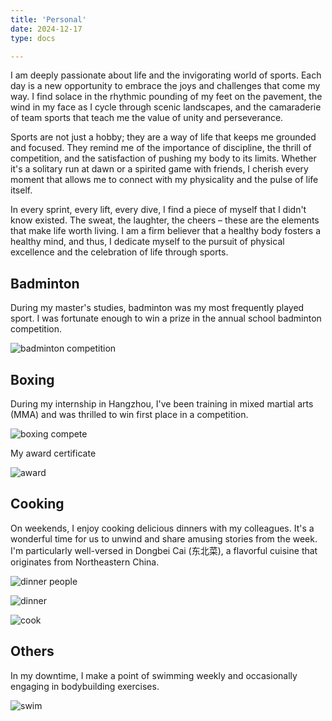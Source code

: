 ```yaml
---
title: 'Personal'
date: 2024-12-17
type: docs

---
```


I am deeply passionate about life and the invigorating world of sports. Each day is a new opportunity to embrace the joys and challenges that come my way. I find solace in the rhythmic pounding of my feet on the pavement, the wind in my face as I cycle through scenic landscapes, and the camaraderie of team sports that teach me the value of unity and perseverance.

Sports are not just a hobby; they are a way of life that keeps me grounded and focused. They remind me of the importance of discipline, the thrill of competition, and the satisfaction of pushing my body to its limits. Whether it's a solitary run at dawn or a spirited game with friends, I cherish every moment that allows me to connect with my physicality and the pulse of life itself.

In every sprint, every lift, every dive, I find a piece of myself that I didn't know existed. The sweat, the laughter, the cheers – these are the elements that make life worth living. I am a firm believer that a healthy body fosters a healthy mind, and thus, I dedicate myself to the pursuit of physical excellence and the celebration of life through sports.

## Badminton 

During my master's studies, badminton was my most frequently played sport. I was fortunate enough to win a prize in the annual school badminton competition.

![badminton competition](badminton_compete.jpg )


## Boxing 

During my internship in Hangzhou, I've been training in mixed martial arts (MMA) and was thrilled to win first place in a competition.

![boxing compete](boxing_compete.jpg)

My award certificate 

![award](boxing_award.jpg)

## Cooking 

On weekends, I enjoy cooking delicious dinners with my colleagues. It's a wonderful time for us to unwind and share amusing stories from the week. I'm particularly well-versed in Dongbei Cai (东北菜), a flavorful cuisine that originates from Northeastern China.

![dinner people](dinner_people.jpg)

![dinner](dinner.jpg)

![cook](cooking.jpg)

## Others

In my downtime, I make a point of swimming weekly and occasionally engaging in bodybuilding exercises.

![swim](swim.png)
